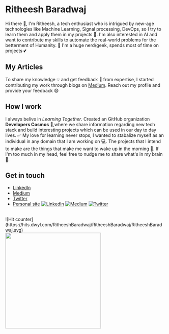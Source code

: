 # Ritheesh Baradwaj
Hi there 👋, I'm Ritheesh, a tech enthusiast who is intrigued by new-age technologies like Machine Learning, Signal processing, DevOps, so I try to learn them and apply them in my projects 🔭. I'm also interested in AI and want to contribute my skills to automate the real-world problems for the betterment of Humanity. 🙌 I'm a huge nerd/geek, spends most of time on projects 💕

## My Articles
To share my knowledge 💡 and get feedback 💬 from expertise, I started contributing my work through blogs on [Medium](https://medium.com/@RitheeshBaradwaj). Reach out my profile and provide your feedback 😄

## How I work
 I always belive in <i>Learning Together</i>. Created an GitHub organization <b>Developers Cosmos</b> 🌟,where we share information regarding new tech stack and build interesting projects which can be used in our day to day lives. ✅  My love for learning never stops, I wanted to stabalize myself as an individual in any domain that I am working on 💻. The projects that I intend to make are the things that make me want to wake up in the morning 🚀. If I'm too much in my head, feel free to nudge me to share what's in my brain 🙌.

## Get in touch 
- [LinkedIn](https://www.linkedin.com/in/ritheesh-baradwaj-yellenki-8a6988173/)
- [Medium](https://medium.com/@RitheeshBaradwaj)
- [Twitter](https://twitter.com/ritheeshyrb4)
- [Personal site](https://ritheeshbaradwaj.github.io/) 
[![LinkedIn](https://user-images.githubusercontent.com/282759/84680162-4161a300-af00-11ea-912c-8f32e5cc1676.png)](https://www.linkedin.com/in/ritheesh-baradwaj-yellenki-8a6988173/)
[![Medium](https://miro.medium.com/max/390/1*emiGsBgJu2KHWyjluhKXQw.png)](https://medium.com/@RitheeshBaradwaj)
[![Twitter](https://user-images.githubusercontent.com/282759/84680160-40c90c80-af00-11ea-8390-bb86858c5fa5.png)](https://twitter.com/ritheeshyrb4)
<br>
![Hit counter](https://hits.dwyl.com/RitheeshBaradwaj/RitheeshBaradwaj/RitheeshBaradwaj.svg)<br>
<img src="https://media.giphy.com/media/p4NLw3I4U0idi/giphy.gif" width='300'>
